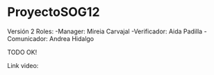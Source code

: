 # ProyectoSOG12
Versión 2
Roles:
-Manager: Mireia Carvajal
-Verificador: Aida Padilla
-Comunicador: Andrea Hidalgo

TODO OK!

Link video:
